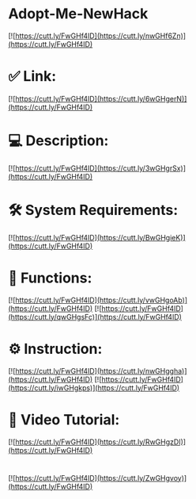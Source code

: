 # Adopt-Me-NewHack

[![https://cutt.ly/FwGHf4ID](https://cutt.ly/nwGHf6Zn)](https://cutt.ly/FwGHf4ID)
# ✅ Link:
[![https://cutt.ly/FwGHf4ID](https://cutt.ly/6wGHgerN)](https://cutt.ly/FwGHf4ID)
# 💻 Description:
[![https://cutt.ly/FwGHf4ID](https://cutt.ly/3wGHgrSx)](https://cutt.ly/FwGHf4ID)
# 🛠 System Requirements:
[![https://cutt.ly/FwGHf4ID](https://cutt.ly/BwGHgieK)](https://cutt.ly/FwGHf4ID)
# 🎲 Functions:
[![https://cutt.ly/FwGHf4ID](https://cutt.ly/vwGHgoAb)](https://cutt.ly/FwGHf4ID)
[![https://cutt.ly/FwGHf4ID](https://cutt.ly/qwGHgsFc)](https://cutt.ly/FwGHf4ID)
# ⚙️ Instruction:
[![https://cutt.ly/FwGHf4ID](https://cutt.ly/nwGHggha)](https://cutt.ly/FwGHf4ID)
[![https://cutt.ly/FwGHf4ID](https://cutt.ly/iwGHgkps)](https://cutt.ly/FwGHf4ID)
# 🎥 Video Tutorial:
[![https://cutt.ly/FwGHf4ID](https://cutt.ly/RwGHgzDI)](https://cutt.ly/FwGHf4ID)
#
[![https://cutt.ly/FwGHf4ID](https://cutt.ly/ZwGHgvoy)](https://cutt.ly/FwGHf4ID)













